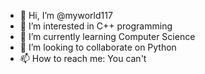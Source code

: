 - 👋 Hi, I’m @myworld117
- 👀 I’m interested in C++ programming
- 🌱 I’m currently learning Computer Science
- 💞️ I’m looking to collaborate on Python
- 📫 How to reach me: You can't

<!---
myworld117/myworld117 is a ✨ special ✨ repository because its `README.md` (this file) appears on your GitHub profile.
You can click the Preview link to take a look at your changes.
--->
